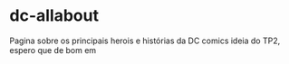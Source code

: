# dc-allabout
Pagina sobre os principais herois e histórias da DC comics
ideia do TP2, espero que de bom em


